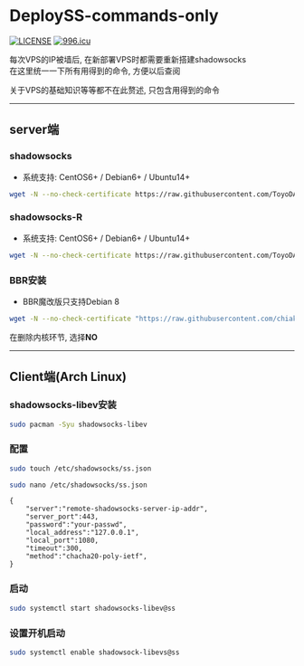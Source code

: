 # DeploySS-commands-only

[![LICENSE](https://img.shields.io/badge/license-Anti%20996-blue.svg)](https://github.com/996icu/996.ICU/blob/master/LICENSE)
[![996.icu](https://img.shields.io/badge/link-996.icu-red.svg)](https://996.icu)

每次VPS的IP被墙后, 在新部署VPS时都需要重新搭建shadowsocks  
在这里统一一下所有用得到的命令, 方便以后查阅

关于VPS的基础知识等等都不在此赘述, 只包含用得到的命令
***

## server端

### shadowsocks

- 系统支持: CentOS6+ / Debian6+ / Ubuntu14+

```bash
wget -N --no-check-certificate https://raw.githubusercontent.com/ToyoDAdoubi/doubi/master/ss-go.sh && chmod +x ss-go.sh && bash ss-go.sh
```

### shadowsocks-R

- 系统支持: CentOS6+ / Debian6+ / Ubuntu14+

```bash
wget -N --no-check-certificate https://raw.githubusercontent.com/ToyoDAdoubi/doubi/master/ssr.sh && chmod +x ssr.sh && bash ssr.sh
```

### BBR安装

- BBR魔改版只支持Debian 8

```bash
wget -N --no-check-certificate "https://raw.githubusercontent.com/chiakge/Linux-NetSpeed/master/tcp.sh" && chmod +x tcp.sh && ./tcp.sh
```

在删除内核环节, 选择**NO**
***

## Client端(Arch Linux)

### shadowsocks-libev安装

```bash
sudo pacman -Syu shadowsocks-libev
```

### 配置

```bash
sudo touch /etc/shadowsocks/ss.json
```

```bash
sudo nano /etc/shadowsocks/ss.json
```

```test
{
    "server":"remote-shadowsocks-server-ip-addr",
    "server_port":443,
    "password":"your-passwd",
    "local_address":"127.0.0.1",
    "local_port":1080,
    "timeout":300,
    "method":"chacha20-poly-ietf",
}
```

### 启动

```bash
sudo systemctl start shadowsocks-libev@ss
```

### 设置开机启动

```bash
sudo systemctl enable shadowsock-libevs@ss
```
